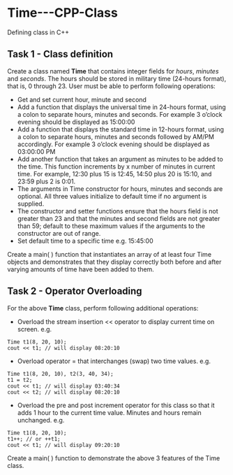 # Time---CPP-Class
Defining class in C++

## Task 1 - Class definition
Create a class named **Time** that contains integer fields for *hours*, *minutes* and *seconds*. The hours should be stored in military time (24-hours format), that is, 0 through 23. User must be able to perform following operations:
  * Get and set current hour, minute and second
  * Add a function that displays the universal time in 24-hours format, using a colon to separate hours, minutes and seconds. For example 3 o’clock evening should be displayed as 15:00:00
  * Add a function that displays the standard time in 12-hours format, using a colon to separate hours, minutes and seconds followed by AM/PM accordingly. For example 3 o’clock evening should be displayed as 03:00:00 PM
  * Add another function that takes an argument as minutes to be added to the time. This function increments by x number of minutes in current time. For example, 12:30 plus 15 is 12:45, 14:50 plus 20 is 15:10, and 23:59 plus 2 is 0:01.
  * The arguments in Time constructor for hours, minutes and seconds are optional. All three values initialize to default time if no argument is supplied.
  * The constructor and setter functions ensure that the hours field is not greater than 23 and that the minutes and second fields are not greater than 59; default to these maximum values if the arguments to the constructor are out of range.
  * Set default time to a specific time e.g. 15:45:00

Create a main( ) function that instantiates an array of at least four Time objects and demonstrates that they display correctly both before and after varying amounts of time have been added to them.

## Task 2 - Operator Overloading
For the above **Time** class, perform following additional operations:
 * Overload the stream insertion << operator to display current time on screen. e.g.
  ```
  Time t1(8, 20, 10); 
  cout << t1; // will display 08:20:10
  ```
 * Overload operator = that interchanges (swap) two time values. e.g.
  ```
  Time t1(8, 20, 10), t2(3, 40, 34); 
  t1 = t2; 
  cout << t1; // will display 03:40:34 
  cout << t2; // will display 08:20:10
  ```
 * Overload the pre and post increment operator for this class so that it adds 1 hour to the current time value. Minutes and hours remain unchanged. e.g.
  ```
  Time t1(8, 20, 10); 
  t1++; // or ++t1; 
  cout << t1; // will display 09:20:10
  ```
Create a main( ) function to demonstrate the above 3 features of the Time class.


